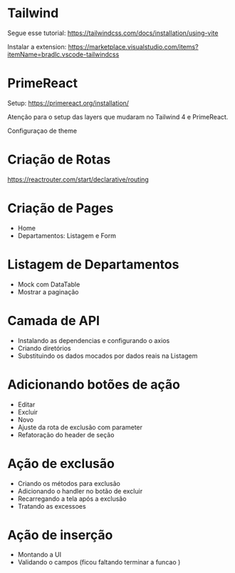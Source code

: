 # Tailwind
Segue esse tutorial:
https://tailwindcss.com/docs/installation/using-vite

Instalar a extension:
https://marketplace.visualstudio.com/items?itemName=bradlc.vscode-tailwindcss

# PrimeReact
Setup:
https://primereact.org/installation/

Atenção para o setup das layers que mudaram no Tailwind 4 e PrimeReact.

Configuraçao de theme

# Criação de Rotas
https://reactrouter.com/start/declarative/routing

# Criação de Pages
- Home
- Departamentos: Listagem e Form

# Listagem de Departamentos

- Mock com DataTable
- Mostrar a paginação

# Camada de API
- Instalando as dependencias e configurando o axios
- Criando diretórios
- Substituindo os dados mocados por dados reais na Listagem

# Adicionando botões de ação

 - Editar
 - Excluir
 - Novo
 - Ajuste da rota de exclusão com parameter
 - Refatoração do header de seção

# Ação de exclusão

- Criando os métodos para exclusão
- Adicionando o handler no botão de excluir
- Recarregando a tela após a exclusão
- Tratando as excessoes

# Ação de inserção

- Montando a UI
- Validando o campos (ficou faltando terminar a funcao )


